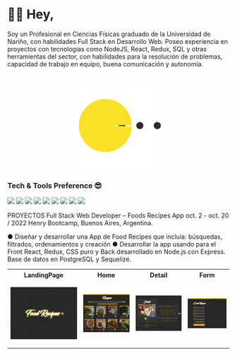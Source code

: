 # 👋🏻 Hey,

<!--
**harveyzambrano/harveyzambrano** is a ✨ _special_ ✨ repository because its `README.md` (this file) appears on your GitHub profile.

Here are some ideas to get you started:

- 🔭 I’m currently working on Individual proyects, with JS, Rect, Redux, Express and PostgreSQL...
- 🌱 I’m currently learning ...
- 👯 I’m looking to collaborate on ...
- 🤔 I’m looking for help with ...
- 💬 Ask me about ...
- 📫 How to reach me: ...
- 😄 Pronouns: ...
- ⚡ Fun fact: ...
-->
Soy un Profesional en Ciencias Físicas graduado de la Universidad de Nariño, con habilidades Full Stack en Desarrollo Web. Poseo experiencia en proyectos con tecnologías como NodeJS, React, Redux, SQL y otras herramientas del sector, con habilidades para la resolución de problemas, capacidad de trabajo en equipo, buena comunicación y autonomía.  

<div align="center">
	<br>
	<img src="https://raw.githubusercontent.com/Aniket965/Aniket965/master/pacman.svg?sanitize=true" width="200" height="200"> 
	<br>    	
</div>
 

### Tech & Tools Preference :sunglasses:

<img src = "https://img.shields.io/badge/-HTML5-E34F26?style=flat&logo=html5&logoColor=white"> <img src = "https://img.shields.io/badge/-CSS3-1572B6?style=flat&logo=css3&logoColor=white">
<img src="https://img.shields.io/badge/-JavaScript-eed718?style=flat&logo=javascript&logoColor=ffffff">
<img src="https://img.shields.io/badge/-Sass-cc6699?style=flat&logo=sass&logoColor=ffffff">
<img src="https://img.shields.io/badge/-React-000000?style=flat&logo=react&logoColor=00c8ff">
<img src="https://img.shields.io/badge/-Express.js-787878?style=flat">
<img src="http://img.shields.io/badge/-Git-F1502F?style=flat&logo=git&logoColor=FFFFFF">
<img src="http://img.shields.io/badge/-Github-000000?style=flat&logo=github&logoColor=FFFFFF">
<img src="http://img.shields.io/badge/-VS%20Code-007ACC?style=flat&logo=visual%20studio%20code&logoColor=white">
 
 
 
PROYECTOS
Full Stack Web Developer – Foods Recipes App					oct. 2 - oct. 20 / 2022
Henry Bootcamp, Buenos Aires, Argentina. 

●	Diseñar y desarrollar una App de Food Recipes que incluía: búsquedas, filtrados, ordenamientos y creación
●	Desarrollar la app usando para el Front React, Redux, CSS puro y Back desarrollado en Node.js con Express. Base de datos en PostgreSQL y Sequelize.  

 

<table style="width:100%">
  <tr>
    <th>LandingPage</th>
    <th>Home</th>
    <th>Detail</th>
     <th>Form</th>
  </tr>
  <tr>
    <td><p align="center"><img width=100% src="https://github.com/harveyzambrano/PROYECTO-FULL-STACK-INDIVIDUAL/blob/main/client/src/Media/1f.png"></td>
    <td><p align="center"><img width=100% src="https://github.com/harveyzambrano/PROYECTO-FULL-STACK-INDIVIDUAL/blob/main/client/src/Media/2f.png"></td>
    <td><p align="center"><img width=100% src="https://github.com/harveyzambrano/PROYECTO-FULL-STACK-INDIVIDUAL/blob/main/client/src/Media/4f.png"></td>
    <td><p align="center"><img width=100% src="https://github.com/harveyzambrano/PROYECTO-FULL-STACK-INDIVIDUAL/blob/main/client/src/Media/3f.png"></td>
  </tr>
 </table>

 



